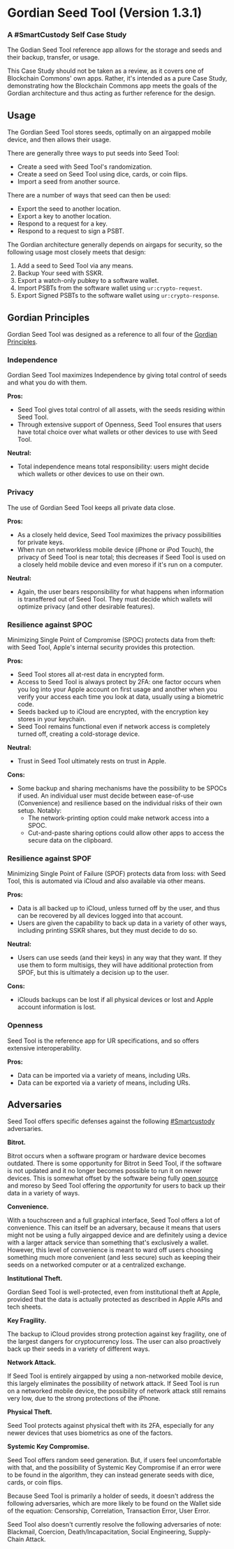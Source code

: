 # Gordian Seed Tool (Version 1.3.1)
### A #SmartCustody Self Case Study

The Godian Seed Tool reference app allows for the storage and seeds and their backup, transfer, or usage.

This Case Study should not be taken as a review, as it covers one of Blockchain Commons' own apps. Rather, it's intended as a pure Case Study, demonstrating how the Blockchain Commons app meets the goals of the Gordian architecture and thus acting as further reference for the design.

## Usage

The Gordian Seed Tool stores seeds, optimally on an airgapped mobile device, and then allows their usage.

There are generally three ways to put seeds into Seed Tool:

* Create a seed with Seed Tool's randomization.
* Create a seed on Seed Tool using dice, cards, or coin flips.
* Import a seed from another source.

There are a number of ways that seed can then be used:

* Export the seed to another location.
* Export a key to another location.
* Respond to a request for a key.
* Respond to a request to sign a PSBT.

The Gordian architecture generally depends on airgaps for security, so the following usage most closely meets that design:

1. Add a seed to Seed Tool via any means.
2. Backup Your seed with SSKR.
3. Export a watch-only pubkey to a software wallet.
4. Import PSBTs from the software wallet using `ur:crypto-request`.
5. Export Signed PSBTs to the software wallet using `ur:crypto-response`.

## Gordian Principles

Gordian Seed Tool was designed as a reference to all four of the [Gordian Principles](https://github.com/BlockchainCommons/Gordian#gordian-principles).

### Independence

Gordian Seed Tool maximizes Independence by giving total control of seeds and what you do with them.

**Pros:**

* Seed Tool gives total control of all assets, with the seeds residing within Seed Tool.
* Through extensive support of Openness, Seed Tool ensures that users have total choice over what wallets or other devices to use with Seed Tool.

**Neutral:**

* Total independence means total responsibility: users might decide which wallets or other devices to use on their own.

### Privacy

The use of Gordian Seed Tool keeps all private data close.

**Pros:** 

* As a closely held device, Seed Tool maximizes the privacy possibilities for private keys.
* When run on networkless mobile device (iPhone or iPod Touch), the privacy of Seed Tool is near total; this decreases if Seed Tool is used on a closely held mobile device and even moreso if it's run on a computer.

**Neutral:**

* Again, the user bears responsibility for what happens when information is transffered out of Seed Tool. They must decide which wallets will optimize privacy (and other desirable features).

### Resilience against SPOC

Minimizing Single Point of Compromise (SPOC) protects data from theft: with Seed Tool, Apple's internal security provides this protection.

**Pros:** 

* Seed Tool stores all at-rest data in encrypted form.
* Access to Seed Tool is always protect by 2FA: one factor occurs when you log into your Apple account on first usage and another when you verify your access each time you look at data, usually using a biometric code.
* Seeds backed up to iCloud are encrypted, with the encryption key stores in your keychain.
* Seed Tool remains functional even if network access is completely turned off, creating a cold-storage device.

**Neutral:**

* Trust in Seed Tool ultimately rests on trust in Apple.

**Cons:**

* Some backup and sharing mechanisms have the possibility to be SPOCs if used. An individual user must decide between ease-of-use (Convenience) and resilience based on the individual risks of their own setup. Notably:
   * The network-printing option could make network access into a SPOC.
   * Cut-and-paste sharing options could allow other apps to access the secure data on the clipboard.

### Resilience against SPOF

Minimizing Single Point of Failure (SPOF) protects data from loss: with Seed Tool, this is automated via iCloud and also available via other means.

**Pros:**

* Data is all backed up to iCloud, unless turned off by the user, and thus can be recovered by all devices logged into that account.
* Users are given the capability to back up data in a variety of other ways, including printing SSKR shares, but they must decide to do so.

**Neutral:**

* Users can use seeds (and their keys) in any way that they want. If they use them to form multisigs, they will have additional protection from SPOF, but this is ultimately a decision up to the user.

**Cons:**

* iClouds backups can be lost if all physical devices or lost and Apple account information is lost.

### Openness

Seed Tool is the reference app for UR specifications, and so offers extensive interoperability.

**Pros:**

* Data can be imported via a variety of means, including URs.
* Data can be exported via a variety of means, including URs.

## Adversaries

Seed Tool offers specific defenses against the following [#Smartcustody](https://www.smartcustody.com/) adversaries. 

**Bitrot.**

Bitrot occurs when a software program or hardware device becomes outdated. There is some opportunity for Bitrot in Seed Tool, if the software is not updated and it no longer becomes possible to run it on newer devices. This is somewhat offset by the software being fully [open source](https://github.com/BlockchainCommons/GordianSeedTool-iOS) and moreso by Seed Tool offering the _opportunity_ for users to back up their data in a variety of ways.

**Convenience.**

With a touchscreen and a full graphical interface, Seed Tool offers a lot of convenience. This can itself be an adversary, because it means that users might not be using a fully airgapped device and are definitely using a device with a larger attack service than something that's exclusively a wallet. However, this level of convenience is meant to ward off users choosing something much more convenient (and less secure) such as keeping their seeds on a networked computer or at a centralized exchange.

**Institutional Theft.**

Gordian Seed Tool is well-protected, even from institutional theft at Apple, provided that the data is actually protected as described in Apple APIs and tech sheets.

**Key Fragility.**

The backup to iCloud provides strong protection against key fragility, one of the largest dangers for cryptocurrency loss. The user can also proactively back up their seeds in a variety of different ways.

**Network Attack.**

If Seed Tool is entirely airgapped by using a non-networked mobile device, this largely eliminates the possibility of network attack. If Seed Tool is run on a networked mobile device, the possibility of network attack still remains very low, due to the strong protections of the iPhone.

**Physical Theft.**

Seed Tool protects against physical theft with its 2FA, especially for any newer devices that uses biometrics as one of the factors.

**Systemic Key Compromise.**

Seed Tool offers random seed generation. But, if users feel uncomfortable with that, and the possibility of Systemic Key Compromise if an error were to be found in the algorithm, they can instead generate seeds with dice, cards, or coin flips.


Because Seed Tool is primarily a holder of seeds, it doesn't address the following adversaries, which are more likely to be found on the Wallet side of the equation: Censorship, Correlation, Transaction Error, User Error.

Seed Tool also doesn't currently resolve the following adversaries of note: Blackmail, Coercion, Death/Incapacitation, Social Engineering, Supply-Chain Attack.
